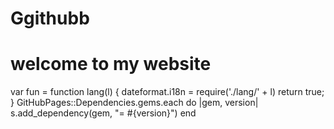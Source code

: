 # Ggithubb
# welcome  to my website
var fun = function lang(l) {
  dateformat.i18n = require('./lang/' + l)
  return true;
}
GitHubPages::Dependencies.gems.each do |gem, version|
  s.add_dependency(gem, "= #{version}")
end
